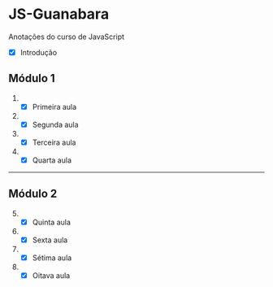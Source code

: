 # JS-Guanabara
 Anotações do curso de JavaScript

- [x] Introdução
      
## Módulo 1
1. - [x] Primeira aula
2. - [x] Segunda aula
3. - [x] Terceira aula
4. - [x] Quarta aula
***
## Módulo 2
5. - [x] Quinta aula
6. - [x] Sexta aula
7. - [x] Sétima aula
8. - [x] Oitava aula

